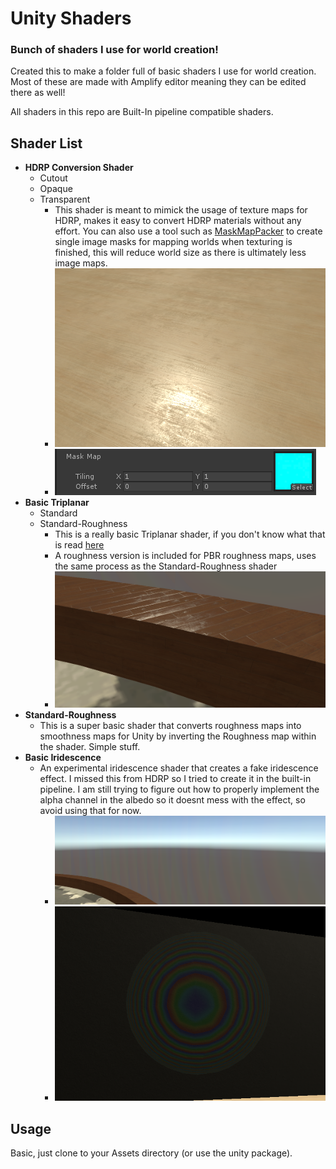 # Unity Shaders

### Bunch of shaders I use for world creation!

Created this to make a folder full of basic shaders I use for world creation. Most of these are made with Amplify editor meaning they can be edited there as well!

All shaders in this repo are Built-In pipeline compatible shaders.

## Shader List

* **HDRP Conversion Shader**
    * Cutout
    * Opaque
    * Transparent
        * This shader is meant to mimick the usage of texture maps for HDRP, makes it easy to convert HDRP materials without any effort. You can also use a tool such as [MaskMapPacker](https://github.com/uhKayla/MaskMapPacker) to create single image masks for mapping worlds when texturing is finished, this will reduce world size as there is ultimately less image maps.
        * ![HDRP Shader Example](/Shaders/KaylasShaders/ExampleImages/HDRPExample.png)
        * ![HDRP Mask Map](/Shaders/KaylasShaders/ExampleImages/HDRPMask.png)
* **Basic Triplanar**
    * Standard
    * Standard-Roughness
        * This is a really basic Triplanar shader, if you don't know what that is read [here](https://www.martinpalko.com/triplanar-mapping/)
        * A roughness version is included for PBR roughness maps, uses the same process as the Standard-Roughness shader
        * ![Triplanar Example](/Shaders/KaylasShaders/ExampleImages/TriplanarUnmapped.png)
* **Standard-Roughness**
    * This is a super basic shader that converts roughness maps into smoothness maps for Unity by inverting the Roughness map within the shader. Simple stuff.
* **Basic Iridescence**
    * An experimental iridescence shader that creates a fake iridescence effect. I missed this from HDRP so I tried to create it in the built-in pipeline. I am still trying to figure out how to properly implement the alpha channel in the albedo so it doesnt mess with the effect, so avoid using that for now.
        * ![Iridescence Example](/Shaders/KaylasShaders/ExampleImages/Iridescence.png)
        * ![Iridescent Sphere](/Shaders/KaylasShaders/ExampleImages/Sphere.png)

## Usage
Basic, just clone to your Assets directory (or use the unity package).
